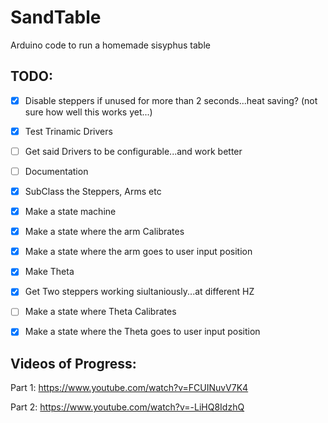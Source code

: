 # SandTable
Arduino code to run a homemade sisyphus table

## TODO:
- [x] Disable steppers if unused for more than 2 seconds...heat saving? (not sure how well this works yet...)
- [x] Test Trinamic Drivers
- [ ] Get said Drivers to be configurable...and work better
- [ ] Documentation
- [x] SubClass the Steppers, Arms etc
- [x] Make a state machine
- [x] Make a state where the arm Calibrates
- [x] Make a state where the arm goes to user input position
- [x] Make Theta
- [x] Get Two steppers working siultaniously...at different HZ
- [ ] Make a state where Theta Calibrates
- [x] Make a state where the Theta goes to user input position


## Videos of Progress:
Part 1: https://www.youtube.com/watch?v=FCUINuvV7K4

Part 2: https://www.youtube.com/watch?v=-LiHQ8IdzhQ


